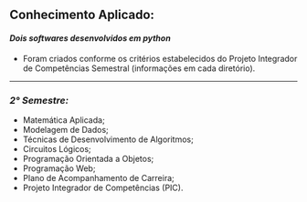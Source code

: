 ## **Conhecimento Aplicado:**

#### ***Dois softwares desenvolvidos em python***
- Foram criados conforme os critérios estabelecidos do Projeto Integrador de Competências Semestral (informações em cada diretório).

<hr>

### ***2° Semestre:***
- Matemática Aplicada;
- Modelagem de Dados;
- Técnicas de Desenvolvimento de Algoritmos;
- Circuitos Lógicos;
- Programação Orientada a Objetos;
- Programação Web;
- Plano de Acompanhamento de Carreira;
- Projeto Integrador de Competências (PIC).
